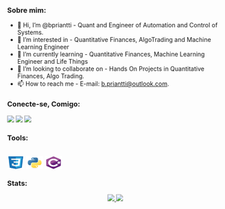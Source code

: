 ### Sobre mim:
- 👋 Hi, I’m @bpriantti - Quant and Engineer of Automation and Control of Systems.
- 👀 I’m interested in - Quantitative Finances, AlgoTrading and Machine Learning Engineer
- 🌱 I’m currently learning - Quantitative Finances, Machine Learning Engineer and Life Things
- 💞️ I’m looking to collaborate on - Hands On Projects in Quantitative Finances, Algo Trading.
- 📫 How to reach me - E-mail: b.priantti@outlook.com.


### Conecte-se, Comigo:
<div> 
  <a href="https://www.youtube.com/channel/UC_-uuuZbY0AAt9CViNzvc-Q" target="_blank"><img src="https://img.shields.io/badge/YouTube-FF0000?style=for-the-badge&logo=youtube&logoColor=white" target="_blank"></a>
  <a href="https://instagram.com/rafaballerini" target="_blank"><img src="https://img.shields.io/badge/-Instagram-%23E4405F?style=for-the-badge&logo=instagram&logoColor=white" target="_blank"></a>
  <a href="https://www.linkedin.com/in/rafaella-ballerini-45875016a" target="_blank"><img src="https://img.shields.io/badge/-LinkedIn-%230077B5?style=for-the-badge&logo=linkedin&logoColor=white" target="_blank"></a> 

### Tools:
  <div style="display: inline_block"><br>
  <img align="center" alt="Rafa-CSS" height="30" width="40" src="https://raw.githubusercontent.com/devicons/devicon/master/icons/css3/css3-original.svg">
  <img align="center" alt="Rafa-Python" height="30" width="40" src="https://raw.githubusercontent.com/devicons/devicon/master/icons/python/python-original.svg">
  <img align="center" alt="Rafa-Csharp" height="30" width="40" src="https://raw.githubusercontent.com/devicons/devicon/master/icons/csharp/csharp-original.svg">

### Stats:
<div align="center">
  <a href="https://github.com/bpriantti">
  <img height="180em" src="https://github-readme-stats.vercel.app/api?username=rafaballerini&show_icons=true&theme=dracula&include_all_commits=true&count_private=true"/>
  <img height="180em" src="https://github-readme-stats.vercel.app/api/top-langs/?username=rafaballerini&layout=compact&langs_count=7&theme=dracula"/>
</div>


<!---
bpriantti/bpriantti is a ✨ special ✨ repository because its `README.md` (this file) appears on your GitHub profile.
You can click the Preview link to take a look at your changes.
--->
